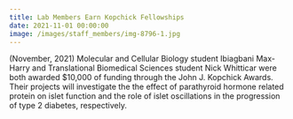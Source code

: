 ```yaml
---
title: Lab Members Earn Kopchick Fellowships
date: 2021-11-01 00:00:00
image: /images/staff_members/img-8796-1.jpg
---
```

(November, 2021) Molecular and Cellular Biology student Ibiagbani Max-Harry and Translational Biomedical Sciences student Nick Whitticar were both awarded $10,000 of funding through the John J. Kopchick Awards. Their projects will investigate the the effect of parathyroid hormone related protein on islet function and the role of islet oscillations in the progression of type 2 diabetes, respectively.